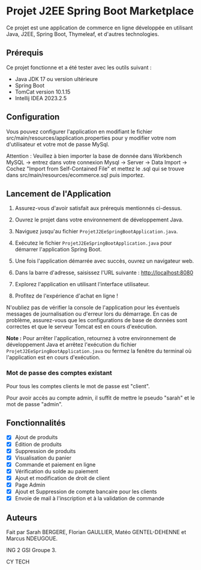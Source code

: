 # Projet J2EE Spring Boot Marketplace

Ce projet est une application de commerce en ligne développée en utilisant Java, J2EE, Spring Boot, Thymeleaf, et d'autres technologies.

## Prérequis

Ce projet fonctionne et a été tester avec les outils suivant : 

- Java JDK 17 ou version ultérieure
- Spring Boot
- TomCat version 10.1.15
- Intellij IDEA 2023.2.5

## Configuration
Vous pouvez configurer l'application en modifiant le fichier src/main/resources/application.properties pour y modifier votre nom d'utilisateur et votre mot de passe MySql.

Attention : Veuillez à bien importer la base de donnée dans Workbench MySQL -> entrez dans votre connexion Mysql -> Server -> Data Import -> Cochez "Import from Self-Contained File" et mettez le .sql qui se trouve dans src/main/resources/ecommerce.sql puis importez.

## Lancement de l'Application

1. Assurez-vous d'avoir satisfait aux prérequis mentionnés ci-dessus.

2. Ouvrez le projet dans votre environnement de développement Java.

3. Naviguez jusqu'au fichier `ProjetJ2EeSpringBootApplication.java`.

4. Exécutez le fichier `ProjetJ2EeSpringBootApplication.java` pour démarrer l'application Spring Boot.

5. Une fois l'application démarrée avec succès, ouvrez un navigateur web.

6. Dans la barre d'adresse, saisissez l'URL suivante : [http://localhost:8080](http://localhost:8080)

7. Explorez l'application en utilisant l'interface utilisateur.

8. Profitez de l'expérience d'achat en ligne !

N'oubliez pas de vérifier la console de l'application pour les éventuels messages de journalisation ou d'erreur lors du démarrage. En cas de problème, assurez-vous que les configurations de base de données sont correctes et que le serveur Tomcat est en cours d'exécution.

**Note :** Pour arrêter l'application, retournez à votre environnement de développement Java et arrêtez l'exécution du fichier `ProjetJ2EeSpringBootApplication.java` ou fermez la fenêtre du terminal où l'application est en cours d'exécution.

### Mot de passe des comptes existant

Pour tous les comptes clients le mot de passe est "client". 

Pour avoir accès au compte admin, il suffit de mettre le pseudo "sarah" et le mot de passe "admin". 

## Fonctionnalités

- [X] Ajout de produits
- [X] Édition de produits
- [X] Suppression de produits
- [X] Visualisation du panier
- [X] Commande et paiement en ligne
- [X] Vérification du solde au paiement
- [X] Ajout et modification de droit de client
- [X] Page Admin
- [X] Ajout et Suppression de compte bancaire pour les clients
- [X] Envoie de mail à l'inscription et à la validation de commande 

## Auteurs 

Fait par Sarah BERGERE, Florian GAULLIER, Matéo GENTEL-DEHENNE et Marcus NDEUGOUE.

ING 2 GSI Groupe 3.

CY TECH 
